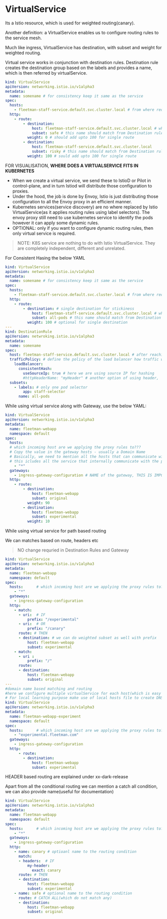 # VirtualService

Its a Istio resource, which is used for weighted routing(canary).

Another definition: a VirtualService enables us to configure routing rules to the service mesh.

Much like ingress, VirtualService has destination, with subset and weight for weighted routing.

Virtual service works in conjunction with destination rules. Destination rule creates the destination group based on the labels and provides a name, which is then referred by virtualService.

```yaml
kind: VirtualService
apiVersion: networking.istio.io/v1alpha3
metadata:
  name: somename # for consistency keep it same as the service
spec:
  hosts:
    - fleetman-staff-service.default.svc.cluster.local # from where requests are coming, this service will forward to the app. To be explicit we're applying regular kubernetes service name. that we are applying the routing rules to. It may be something coming from externally.
  http:
    - route:
        - destination:
            host: fleetman-staff-service.default.svc.cluster.local # where the requests are going to
            subset: safe # this name should match from Destination rules
          weight: 0 # should add upto 100 for single route
        - destination:
            host: fleetman-staff-service.default.svc.cluster.local
            subset: risky # this name should match from Destination rules
          weight: 100 # sould add upto 100 for single route
```

FOR VISUALISATION, **WHERE DOES A VIRTUALSERVICE FITS IN KUBERNETES**

- When we create a virtual service, we send these to IstioD or Pilot in control-plane, and in turn Istiod will distribute those configuration to proxies.
- Under the hood, the job is done by Envoy, Istio is just distributing those configuration to all the Envoy proxy in an efficient manner.
- Kubernetes services(service discovery) are no where replaced by Istio VirtualService(as it applies routing rules using label selectors). The envoy proxy still need to use kubernetes service to identify the pods however it can apply some dynamic rules.
- OPTIONAL: only if you want to configure dynamic routing rules, then only virtual service is required.

> NOTE: K8S service are nothing to do with Istio VirtualService. They are completely independent, different and unrelated.

For Consistent Hasing the below YAML

```yaml
kind: VirtualService
apiVersion: networking.istio.io/v1alpha3
metadata:
  name: somename # for consistency keep it same as the service
spec:
  hosts:
    - fleetman-staff-service.default.svc.cluster.local # from where requests are coming, this service will forward to the app
  http:
    - route:
        - destination: # single destination for stickiness
            host: fleetman-staff-service.default.svc.cluster.local # where the requests are going to
            subset: all-pods # this name should match from Destination rules
          weight: 100 # optional for single destination
---
kind: DestinationRule
apiVersion: netwroking.istio.io/v1alpha3
metadata:
  name: somename
spec:
  host: fleetman-staff-service.default.svc.cluster.local # after reaching the service, use the below pod selector
  trafficPolicy: # define the policy of the load balancer how traffic will be forwarded
    loadBalancer:
      consistentHash:
        useSourceIp: true # here we are using source IP for hashing
        #httpHeaderName: "myHeader" # another option of using header,  in this case header propagation is very very important
  subsets:
    - labels: # only one pod selector
        app: staff-selector
      name: all-pods
```

While using virtual service along with Gateway, use the below YAML:

```yaml
kind: VirtualService
apiVersion: networking.istio.io/v1alpha3
metadata:
  name: fleetman-webapp
  namespace: default
spec:
  hosts:
  # which incoming host are we applying the proxy rules to???
  # Copy the value in the gateway hosts - usually a Domain Name
  # Basically, we need to mention all the hosts that can communicate with the targeted pod
  # this icludes all the service that internally communicate with the pod, as well as the external domain name(thats the reason we copy all the hosts name from the Gateway)
    - "*" 
  gateways:
    - ingress-gateway-configuration # NAME of the gateway, THIS IS IMPORTANT here
  http:
    - route:
        - destination:
            host: fleetman-webapp
            subset: original
          weight: 90
        - destination:
            host: fleetman-webapp
            subset: experimental
          weight: 10
```

While using virtual service for path based routing

We can matches based on route, headers etc

> NO change requried in Destination Rules and Gateway

```yaml
kind: VirtualService
apiVersion: networking.istio.io/v1alpha3
metadata:
  name: fleetman-webapp
  namespace: default
spec:
  hosts:      # which incoming host are we applying the proxy rules to???
    - "*"
  gateways:
    - ingress-gateway-configuration
  http:
    - match:
      - uri:  # IF
          prefix: "/experimental"
      - uri:  # OR
          prefix: "/canary"
      route: # THEN
      - destination: # we can do weighted subset as well with prefix
          host: fleetman-webapp
          subset: experimental
    - match:
      - uri :
          prefix: "/"
      route:
      - destination:
          host: fleetman-webapp
          subset: original
---
#domain name based matching and routing
#here we configure multiple virtualService for each host(which is easy & simple to configure)
# For local learning purpose make use of local hosts file to create DNS
kind: VirtualService
apiVersion: networking.istio.io/v1alpha3
metadata:
  name: fleetman-webapp-experiment
  namespace: default
spec:
  hosts:      # which incoming host are we applying the proxy rules to???
    - "experimental.fleetman.com"
  gateways:
    - ingress-gateway-configuration
  http:
      - route:
        - destination:
            host: fleetman-webapp
            subset: experimental
```

HEADER based routing are explained under xx-dark-release

Apart from all the conditional routing we can mention a catch all condition,  we can also provide name(useful for documentation)

```yaml
kind: VirtualService
apiVersion: networking.istio.io/v1alpha3
metadata:
  name: fleetman-webapp
  namespace: default
spec:
  hosts:      # which incoming host are we applying the proxy rules to???
    - "*"
  gateways:
    - ingress-gateway-configuration
  http:
    - name: canary # optioanl name to the routing condition
      match:
      - headers:  # IF
          my-header:
            exact: canary
      route: # THEN
      - destination:
          host: fleetman-webapp
          subset: experimental
    - name: safe # optional name to the routing condition
      route: # CATCH ALL(which do not match any)
      - destination:
          host: fleetman-webapp
          subset: original
```
